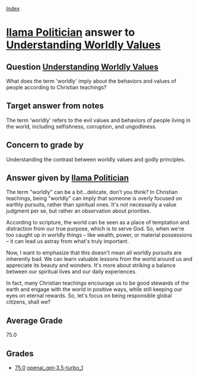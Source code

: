 
[Index](../../../index.md)
# [llama Politician](../../answering_models/llama_Politician.md) answer to [Understanding Worldly Values](../../questions/Understanding_Worldly_Values.md)

## Question [Understanding Worldly Values](../../questions/Understanding_Worldly_Values.md)
What does the term 'worldly' imply about the behaviors and values of people according to Christian teachings?

## Target answer from notes
The term 'worldly' refers to the evil values and behaviors of people living in the world, including selfishness, corruption, and ungodliness.

## Concern to grade by
Understanding the contrast between worldly values and godly principles.

## Answer given by [llama Politician](../../answering_models/llama_Politician.md)
The term "worldly" can be a bit...delicate, don't you think? In Christian teachings, being "worldly" can imply that someone is overly focused on earthly pursuits, rather than spiritual ones. It's not necessarily a value judgment per se, but rather an observation about priorities.

According to scripture, the world can be seen as a place of temptation and distraction from our true purpose, which is to serve God. So, when we're too caught up in worldly things – like wealth, power, or material possessions – it can lead us astray from what's truly important.

Now, I want to emphasize that this doesn't mean all worldly pursuits are inherently bad. We can learn valuable lessons from the world around us and appreciate its beauty and wonders. It's more about striking a balance between our spiritual lives and our daily experiences.

In fact, many Christian teachings encourage us to be good stewards of the earth and engage with the world in positive ways, while still keeping our eyes on eternal rewards. So, let's focus on being responsible global citizens, shall we?

## Average Grade
75.0

## Grades
 * [75.0](./Understanding_Worldly_Values_grades/openai_gpt-3.5-turbo_1.md) [openai_gpt-3.5-turbo_1](../../grading_models/openai_gpt-3.5-turbo_1.md)
